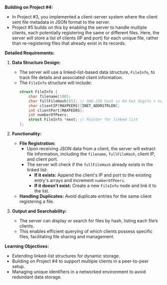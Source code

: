 **Building on Project #4:**  
- In Project #3, you implemented a client-server system where the client sent file metadata in JSON format to the server.  
- Project #5 builds on this by enabling the server to handle multiple clients, each potentially registering the same or different files. Here, the server will store a list of clients (IP and port) for each unique file, rather than re-registering files that already exist in its records.  

**Detailed Requirements:**  

1. **Data Structure Design:**  
   - The server will use a linked-list-based data structure, `FileInfo`, to track file details and associated client information.  
   - The `FileInfo` structure will include:  
     ```c
     struct FileInfo {
         char filename[100];
         char fullFileHash[65]; // SHA-256 hash is 64 hex digits + null terminator
         char clientIP[MAXPEERS][INET_ADDRSTRLEN];
         int clientPort[MAXPEERS];
         int numberOfPeers;
         struct FileInfo *next; // Pointer for linked list
     };
     ```  

2. **Functionality:**  
   - **File Registration:**  
     - Upon receiving JSON data from a client, the server will extract file information, including the `filename`, `fullFileHash`, client IP, and client port.  
     - The server will check if the `fullFileHash` already exists in the linked list:  
       - **If it exists:** Append the client's IP and port to the existing entry's arrays and increment `numberOfPeers`.  
       - **If it doesn’t exist:** Create a new `FileInfo` node and link it to the list.  
   - **Handling Duplicates:** Avoid duplicate entries for the same client registering a file.  

3. **Output and Searchability:**  
   - The server can display or search for files by hash, listing each file’s clients.  
   - This enables efficient querying of which clients possess specific files, facilitating file sharing and management.  

**Learning Objectives:**  
- Extending linked-list structures for dynamic storage.  
- Building on Project #4 to support multiple clients in a peer-to-peer setup.  
- Managing unique identifiers in a networked environment to avoid redundant data storage.  
